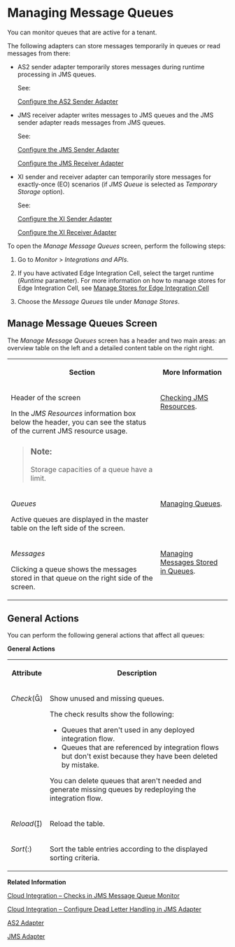 <!-- loiocdcce24f484a41c08ab46d12ab666451 -->

<link rel="stylesheet" type="text/css" href="../css/sap-icons.css"/>

# Managing Message Queues

You can monitor queues that are active for a tenant.

The following adapters can store messages temporarily in queues or read messages from there:

-   AS2 sender adapter temporarily stores messages during runtime processing in JMS queues.

    See:

    [Configure the AS2 Sender Adapter](configure-the-as2-sender-adapter-5d7ee17.md)

-   JMS receiver adapter writes messages to JMS queues and the JMS sender adapter reads messages from JMS queues.

    See:

    [Configure the JMS Sender Adapter](configure-the-jms-sender-adapter-161791b.md)

    [Configure the JMS Receiver Adapter](configure-the-jms-receiver-adapter-79edc04.md)

-   XI sender and receiver adapter can temporarily store messages for exactly-once \(EO\) scenarios \(if *JMS Queue* is selected as *Temporary Storage* option\).

    See:

    [Configure the XI Sender Adapter](configure-the-xi-sender-adapter-41a1a57.md)

    [Configure the XI Receiver Adapter](configure-the-xi-receiver-adapter-5d2670f.md)


To open the *Manage Message Queues* screen, perform the following steps:

1.  Go to *Monitor* \> *Integrations and APIs*.

2.  If you have activated Edge Integration Cell, select the target runtime \(*Runtime* parameter\). For more information on how to manage stores for Edge Integration Cell, see [Manage Stores for Edge Integration Cell](../manage-stores-for-edge-integration-cell-ced47da.md) 

3.  Choose the *Message Queues* tile under *Manage Stores*.




<a name="loiocdcce24f484a41c08ab46d12ab666451__section_jjd_hbl_2yb"/>

## Manage Message Queues Screen

The *Manage Message Queues* screen has a header and two main areas: an overview table on the left and a detailed content table on the right right.


<table>
<tr>
<th valign="top">

Section

</th>
<th valign="top">

More Information

</th>
</tr>
<tr>
<td valign="top">

Header of the screen

In the *JMS Resources* information box below the header, you can see the status of the current JMS resource usage.

> ### Note:  
> Storage capacities of a queue have a limit.



</td>
<td valign="top">

[Checking JMS Resources](checking-jms-resources-6a9c030.md).

</td>
</tr>
<tr>
<td valign="top">

*Queues*

Active queues are displayed in the master table on the left side of the screen.

</td>
<td valign="top">

[Managing Queues](managing-queues-f116962.md).

</td>
</tr>
<tr>
<td valign="top">

*Messages*

Clicking a queue shows the messages stored in that queue on the right side of the screen.

</td>
<td valign="top">

[Managing Messages Stored in Queues](managing-messages-stored-in-queues-6733197.md).

</td>
</tr>
</table>



<a name="loiocdcce24f484a41c08ab46d12ab666451__section_b4m_fbl_2yb"/>

## General Actions

You can perform the following general actions that affect all queues:

**General Actions**


<table>
<tr>
<th valign="top">

Attribute

</th>
<th valign="top">

Description

</th>
</tr>
<tr>
<td valign="top">

*Check*\(<span class="SAP-icons"></span>\)

</td>
<td valign="top">

Show unused and missing queues.

The check results show the following:

-   Queues that aren't used in any deployed integration flow.
-   Queues that are referenced by integration flows but don't exist because they have been deleted by mistake.

You can delete queues that aren't needed and generate missing queues by redeploying the integration flow.

</td>
</tr>
<tr>
<td valign="top">

*Reload*\(<span class="SAP-icons"></span>\)

</td>
<td valign="top">

Reload the table.

</td>
</tr>
<tr>
<td valign="top">

*Sort*\(<span class="SAP-icons"></span>\)

</td>
<td valign="top">

Sort the table entries according to the displayed sorting criteria.

</td>
</tr>
</table>

**Related Information**  


[Cloud Integration – Checks in JMS Message Queue Monitor](https://blogs.sap.com/2017/10/04/cloud-integration-checks-in-jms-message-queue-monitor/)

[Cloud Integration – Configure Dead Letter Handling in JMS Adapter](https://blogs.sap.com/2017/07/17/cloud-integration-configure-dead-letter-handling-in-jms-adapter/)

[AS2 Adapter](as2-adapter-d3af635.md "")

[JMS Adapter](jms-adapter-0993f2a.md "You configure the JMS adapter to enable asynchronous messaging using message queues.")

